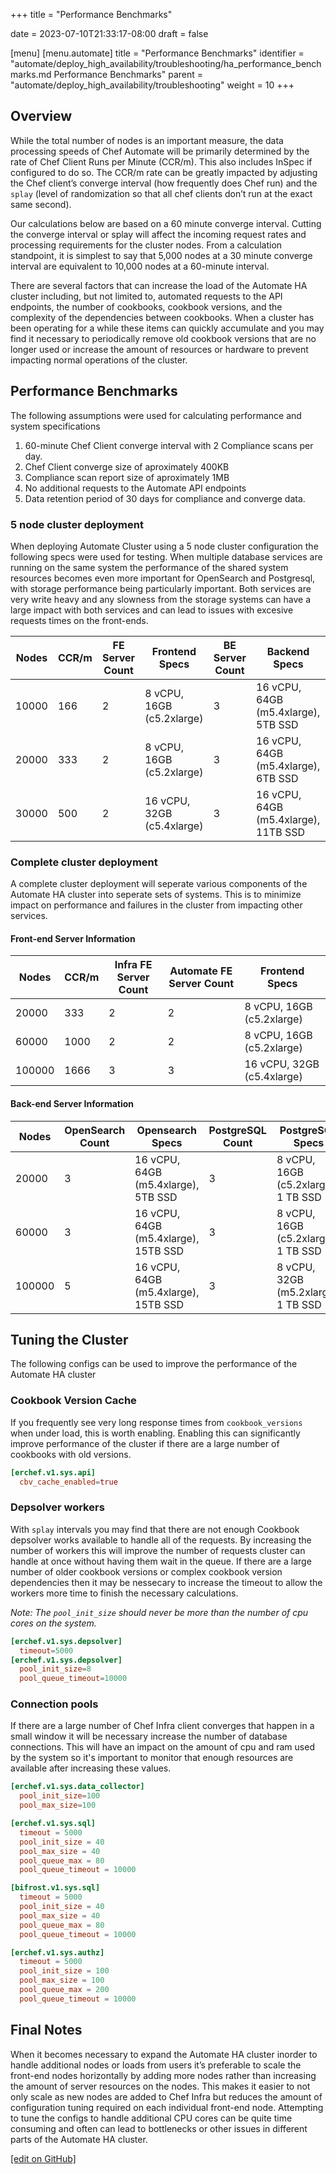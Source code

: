 +++
title = "Performance Benchmarks"

date = 2023-07-10T21:33:17-08:00
draft = false

[menu]
  [menu.automate]
    title = "Performance Benchmarks"
    identifier = "automate/deploy_high_availability/troubleshooting/ha_performance_benchmarks.md Performance Benchmarks"
    parent = "automate/deploy_high_availability/troubleshooting"
    weight = 10
+++

## Overview

While the total number of nodes is an important measure, the data processing speeds of Chef Automate will be primarily determined by the rate of Chef Client Runs per Minute (CCR/m).  This also includes InSpec if configured to do so.  The CCR/m rate can be greatly impacted by adjusting the Chef client’s converge interval (how frequently does Chef run) and the `splay` (level of randomization so that all chef clients don’t run at the exact same second). 

Our calculations below are based on a 60 minute converge interval. Cutting the converge interval or splay will affect the incoming request rates and processing requirements for the cluster nodes. From a calculation standpoint, it is simplest to say that 5,000 nodes at a 30 minute converge interval are equivalent to 10,000 nodes at a 60-minute interval. 

There are several factors that can increase the load of the Automate HA cluster including, but not limited to, automated requests to the API endpoints, the number of cookbooks, cookbook versions, and the complexity of the dependencies between cookbooks. When a cluster has been operating for a while these items can quickly accumulate and you may find it necessary to periodically remove old cookbook versions that are no longer used or increase the amount of resources or hardware to prevent impacting normal operations of the cluster.

## Performance Benchmarks

The following assumptions were used for calculating performance and system specifications

1. 60-minute Chef Client converge interval with 2 Compliance scans per day.
1. Chef Client converge size of aproximately 400KB
1. Compliance scan report size of aproximately 1MB
1. No additional requests to the Automate API endpoints
1. Data retention period of 30 days for compliance and converge data.

### 5 node cluster deployment

When deploying Automate Cluster using a 5 node cluster configuration the following specs were used for testing. When multiple database services are running on the same system the performance of the shared system resources becomes even more important for OpenSearch and Postgresql, with storage performance being particularly important. Both services are very write heavy and any slowness from the storage systems can have a large impact with both services and can lead to issues with excesive requests times on the front-ends.

| Nodes  | CCR/m | FE Server Count | Frontend Specs                        | BE Server Count | Backend Specs              |
|--------|-------|-----------------|---------------------------------------|-----------------|----------------------------|
| 10000  | 166   | 2               | 8 vCPU, 16GB (c5.2xlarge)  | 3               | 16 vCPU, 64GB (m5.4xlarge), 5TB SSD  |
| 20000  | 333   | 2               | 8 vCPU, 16GB (c5.2xlarge)  | 3               | 16 vCPU, 64GB (m5.4xlarge), 6TB SSD  |
| 30000  | 500   | 2               | 16 vCPU, 32GB (c5.4xlarge) | 3               | 16 vCPU, 64GB (m5.4xlarge), 11TB SSD |

### Complete cluster deployment

A complete cluster deployment will seperate various components of the Automate HA cluster into seperate sets of systems. This is to minimize impact on performance and failures in the cluster from impacting other services. 
 
#### Front-end Server Information

| Nodes  | CCR/m | Infra FE Server Count | Automate FE Server Count | Frontend Specs             |
|--------|-------|-----------------------|--------------------------|----------------------------|
| 20000  | 333   | 2                     | 2                        | 8 vCPU, 16GB (c5.2xlarge)  |  
| 60000  | 1000  | 2                     | 2                        | 8 vCPU, 16GB (c5.2xlarge)  |
| 100000 | 1666  | 3                     | 3                        | 16 vCPU, 32GB (c5.4xlarge) |

#### Back-end Server Information

| Nodes  | OpenSearch Count | Opensearch Specs                     | PostgreSQL Count | PostgreSQL Specs          |
|--------|------------------|--------------------------------------|------------------|---------------------------|
| 20000  | 3                | 16 vCPU, 64GB (m5.4xlarge), 5TB SSD  | 3                | 8 vCPU, 16GB (c5.2xlarge), 1 TB SSD | 
| 60000  | 3                | 16 vCPU, 64GB (m5.4xlarge), 15TB SSD | 3                | 8 vCPU, 16GB (c5.2xlarge), 1 TB SSD |
| 100000 | 5                | 16 vCPU, 64GB (m5.4xlarge), 15TB SSD | 3                | 8 vCPU, 32GB (m5.2xlarge), 1 TB SSD |



## Tuning the Cluster

The following configs can be used to improve the performance of the Automate HA cluster

### Cookbook Version Cache

If you frequently see very long response times from `cookbook_versions` when under load, this is worth enabling. Enabling this can significantly improve performance of the cluster if there are a large number of cookbooks with old versions.

```toml
[erchef.v1.sys.api] 
  cbv_cache_enabled=true 
```

### Depsolver workers

With `splay` intervals you may find that there are not enough Cookbook depsolver works available to handle all of the requests. By increasing the number of workers this will improve the number of requests cluster can handle at once without having them wait in the queue. If there are a large number of older cookbook versions or complex cookbook version dependencies then it may be nessecary to increase the timeout to allow the workers more time to finish the necessary calculations.

*Note: The `pool_init_size` should never be more than the number of cpu cores on the system.*

```toml
[erchef.v1.sys.depsolver] 
  timeout=5000 
[erchef.v1.sys.depsolver] 
  pool_init_size=8 
  pool_queue_timeout=10000 
```

### Connection pools

If there are a large number of Chef Infra client converges that happen in a small window it will be necessary increase the number of database connections. This will have an impact on the amount of cpu and ram used by the system so it's important to monitor that enough resources are available after increasing these values.

```toml
[erchef.v1.sys.data_collector] 
  pool_init_size=100 
  pool_max_size=100 

[erchef.v1.sys.sql] 
  timeout = 5000 
  pool_init_size = 40 
  pool_max_size = 40 
  pool_queue_max = 80 
  pool_queue_timeout = 10000 

[bifrost.v1.sys.sql] 
  timeout = 5000 
  pool_init_size = 40 
  pool_max_size = 40 
  pool_queue_max = 80 
  pool_queue_timeout = 10000 

[erchef.v1.sys.authz] 
  timeout = 5000 
  pool_init_size = 100 
  pool_max_size = 100 
  pool_queue_max = 200 
  pool_queue_timeout = 10000 
```

## Final Notes

When it becomes necessary to expand the Automate HA cluster inorder to handle additional nodes or loads from users it’s preferable to scale the front-end nodes horizontally by adding more nodes rather than increasing the amount of server resources on the nodes. This makes it easier to not only scale as new nodes are added to Chef Infra but reduces the amount of configuration tuning required on each individual front-end node. Attempting to tune the configs to handle additional CPU cores can be quite time consuming and often can lead to bottlenecks or other issues in different parts of the Automate HA cluster.

[\[edit on GitHub\]](https://github.com/chef/automate/blob/main/components/docs-chef-io/content/automate/ha_performance_benchmarks.md)
